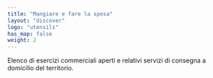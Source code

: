 ```yaml
---
title: "Mangiare e fare la spesa"
layout: "discover"
logo: "utensils"
has_map: false
weight: 2
---
```


Elenco di esercizi commerciali aperti e relativi servizi di consegna a domicilio del territorio.

